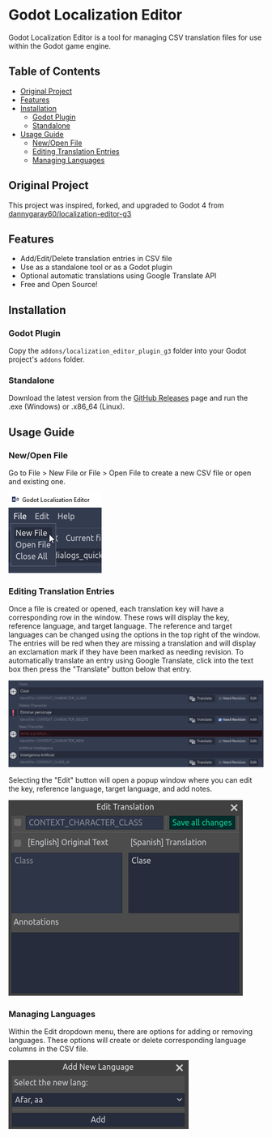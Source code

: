 # Godot Localization Editor
Godot Localization Editor is a tool for managing CSV translation files for use within the Godot game engine.

## Table of Contents
- [Original Project](#original-project)
- [Features](#features)
- [Installation](#installation)
  - [Godot Plugin](#godot-plugin)
  - [Standalone](#standalone)
- [Usage Guide](#usage-guide)
  - [New/Open File](#newopen-file)
  - [Editing Translation Entries](#editing-translation-entries)
  - [Managing Languages](#managing-languages)

## Original Project
This project was inspired, forked, and upgraded to Godot 4 from [dannygaray60/localization-editor-g3](https://github.com/dannygaray60/localization-editor-g3)

## Features
- Add/Edit/Delete translation entries in CSV file
- Use as a standalone tool or as a Godot plugin
- Optional automatic translations using Google Translate API
- Free and Open Source!

## Installation

### Godot Plugin
Copy the `addons/localization_editor_plugin_g3` folder into your Godot project's `addons` folder.

### Standalone
Download the latest version from the [GitHub Releases](https://github.com/EthanGrahn/godot-localization-editor/releases) page and run the .exe (Windows) or .x86_64 (Linux).

## Usage Guide

### New/Open File
Go to File > New File or File > Open File to create a new CSV file or open and existing one.

![](./images/file-dropdown.png)

### Editing Translation Entries
Once a file is created or opened, each translation key will have a corresponding row in the window. These rows will display the key, reference language, and target language. The reference and target languages can be changed using the options in the top right of the window. The entries will be red when they are missing a translation and will display an exclamation mark if they have been marked as needing revision. To automatically translate an entry using Google Translate, click into the text box then press the "Translate" button below that entry.

![](./images/translation-entries.png)

Selecting the "Edit" button will open a popup window where you can edit the key, reference language, target language, and add notes.

![](./images/edit-window.png)

### Managing Languages
Within the Edit dropdown menu, there are options for adding or removing languages. These options will create or delete corresponding language columns in the CSV file.

![](./images/add-language.png)
